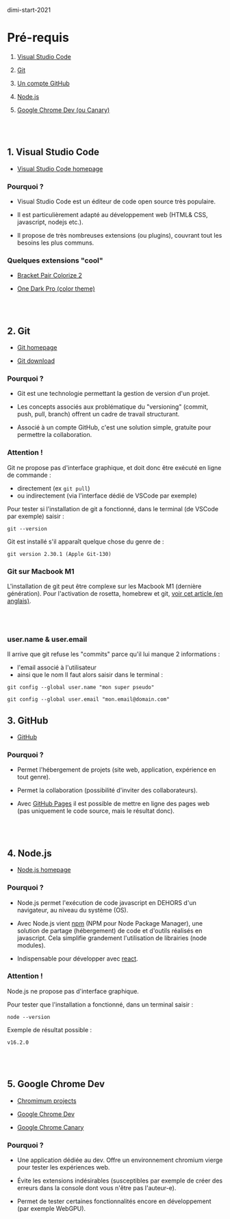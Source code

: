 dimi-start-2021
# Pré-requis

1. [Visual Studio Code](#1-visual-studio-code)

2. [Git](#2-git)

3. [Un compte GitHub](3-github)

4. [Node.js](#4-nodejs)

5. [Google Chrome Dev (ou Canary)](#5-google-chrome-dev)

<br><br>

## 1. Visual Studio Code

- [Visual Studio Code homepage](https://code.visualstudio.com/)

### Pourquoi ?
- Visual Studio Code est un éditeur de code open source très populaire. 

- Il est particulièrement adapté au développement web (HTML& CSS, javascript, nodejs etc.).

- Il propose de très nombreuses extensions (ou plugins), couvrant tout les besoins les plus communs.


### Quelques extensions "cool"
- [Bracket Pair Colorize 2](https://marketplace.visualstudio.com/items?itemName=CoenraadS.bracket-pair-colorizer-2)

- [One Dark Pro (color theme)](https://marketplace.visualstudio.com/items?itemName=zhuangtongfa.Material-theme)

<br><br>

## 2. Git
- [Git homepage](https://git-scm.com/)

- [Git download](https://git-scm.com/downloads)

### Pourquoi ?
- Git est une technologie permettant la gestion de version d'un projet.

- Les concepts associés aux problématique du "versioning" (commit, push, pull, branch) offrent un cadre de travail structurant.

- Associé à un compte GitHub, c'est une solution simple, gratuite pour permettre la collaboration.

### Attention ! 
Git ne propose pas d'interface graphique, et doit donc être exécuté en ligne de commande :
- directement (ex `git pull`)
- ou indirectement (via l'interface dédié de VSCode par exemple)

Pour tester si l'installation de git a fonctionné, dans le terminal (de VSCode par exemple) saisir :
```
git --version
```
Git est installé s'il apparaît quelque chose du genre de :
```
git version 2.30.1 (Apple Git-130)
```

### Git sur Macbook M1
L'installation de git peut être complexe sur les Macbook M1 (dernière génération). Pour l'activation de rosetta, homebrew et git, [voir cet article (en anglais)](https://blog.logrocket.com/set-up-macbook-for-web-development-in-20-minutes/).

<br><br>

### user.name & user.email
Il arrive que git refuse les "commits" parce qu'il lui manque 2 informations : 
- l'email associé à l'utilisateur
- ainsi que le nom
Il faut alors saisir dans le terminal :
```shell
git config --global user.name "mon super pseudo"
```
```shell
git config --global user.email "mon.email@domain.com"
```

## 3. GitHub

- [GitHub](https://github.com/)

### Pourquoi ?

- Permet l'hébergement de projets (site web, application, expérience en tout genre).

- Permet la collaboration (possibilité d'inviter des collaborateurs).

- Avec [GitHub Pages](https://pages.github.com/) il est possible de mettre en ligne des pages web (pas uniquement le code source, mais le résultat donc).

<br><br>

## 4. Node.js

- [Node.js homepage](https://nodejs.org/)

### Pourquoi ?

- Node.js permet l'exécution de code javascript en DEHORS d'un navigateur, au niveau du système (OS).

- Avec Node.js vient [npm](http://npmjs.com/) (NPM pour Node Package Manager), une solution de partage (hébergement) de code et d'outils réalisés en javascript. Cela simplifie grandement l'utilisation de librairies (node modules).

- Indispensable pour développer avec [react](https://reactjs.org/).

### Attention !

Node.js ne propose pas d'interface graphique.

Pour tester que l'installation a fonctionné, dans un terminal saisir : 
```
node --version
```
Exemple de résultat possible :
```
v16.2.0
```

<br><br>

## 5. Google Chrome Dev

- [Chromimum projects](https://www.chromium.org/getting-involved/dev-channel)

- [Google Chrome Dev](https://www.google.com/chrome/dev/)

- [Google Chrome Canary](https://www.google.com/chrome/canary/)

### Pourquoi ?

- Une application dédiée au dev. Offre un environnement chromium vierge pour tester les expériences web.

- Évite les extensions indésirables (susceptibles par exemple de créer des erreurs dans la console dont vous n'être pas l'auteur-e).

- Permet de tester certaines fonctionnalités encore en développement (par exemple WebGPU).

<br><br>